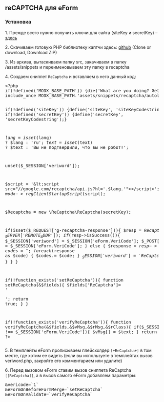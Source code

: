 
<meta http-equiv="Content-Type" content="text/html; charset=utf-8">
<h2>reCAPTCHA для eForm</h2>

<h3 class="sub-header text-bold">Установка</h3>
<p>1. Прежде всего нужно получить ключи для сайта (siteKey и secretKey) – <a href="https://www.google.com/recaptcha/admin" rel="nofollow" target="_blank">здесь</a></p>
<p>2. Скачиваем готовую PHP библиотеку каптчи здесь: <a href="https://github.com/google/recaptcha" rel="nofollow" target="_blank">github</a> (Clone or download, Download ZIP)</p>
<p>3. Из архива, вытаскиваем папку src, закачиваем в папку /assets/snippets и переименовываем эту папку в recaptcha</p>
<p>4. Создаем сниппет <code>ReCaptcha</code> и вставляем в него данный код:</p>
<pre class="brush: php;">
&lt;?php
if(!defined('MODX_BASE_PATH')) {die('What are you doing? Get out of here!');}
include_once MODX_BASE_PATH.'assets/snippets/recaptcha/autoload.php';

if(!defined('siteKey')) {define('siteKey', 'siteKeyCodestring');}
if(!defined('secretKey')) {define('secretKey', 'secretKeyCodestring');}

$lang = isset($lang) ? $lang : 'ru';
$text = isset($text) ? $text : 'Вы не подтвердили, что вы не робот!';

unset($_SESSION['veriword']);

$script = '&lt;script src="//google.com/recaptcha/api.js?hl='.$lang.'">&lt;/script>';
$modx->regClientStartupScript($script);

$Recaptcha = new \ReCaptcha\ReCaptcha(secretKey);

if(isset($_REQUEST['g-recaptcha-response'])){
	$resp = $Recaptcha->verify($_REQUEST['g-recaptcha-response'], $_SERVER['REMOTE_ADDR']);
	if($resp->isSuccess()){
		$_SESSION['veriword'] = $_SESSION['eForm.VeriCode'];
		$_POST['vericode'] = $_SESSION['eForm.VeriCode'];
	} else {
		$response = $resp->getErrorCodes();            
		if(!empty($response)){
			$codes='';
			foreach ($response as $code) { $codes.= $code; }
			$_SESSION['veriword'] = 'ReCaptchaErrors : '.$codes;
		}
	}
}
        
if(!function_exists('setReCaptcha')){
	function setReCaptcha(&$fields){
		$fields['ReCaptcha']= '<div class="g-recaptcha" data-sitekey="'.siteKey.'"></div>';
		return true;
	}
}

if(!function_exists('verifyReCaptcha')){
	function verifyReCaptcha(&$fields,&$vMsg,&$rMsg,&$rClass){
		if($_SESSION['veriword'] !== $_SESSION['eForm.VeriCode']){
			$vMsg[] = $text; 
		}
		return true;
	}
}
?&gt;
</pre>
<p>5. В темплейты eForm прописываем плейсхолдер <code>[+ReCaptcha+]</code> в том месте, где хотим ее видеть (если вы используете в темплейтах вызов veriword.php, закройте его комментарием или удалите)</p>
<p>6. Перед вызовом eForm ставим вызов сниппета ReCaptcha <code>[[ReCaptcha]]</code>, а в вызов самого eForm добавляем параметры:</p>
<pre class="brush: html;">
&vericode=`1`
&eFormOnBeforeFormMerge=`setReCaptcha`
&eFormOnValidate=`verifyReCaptcha`
</pre>